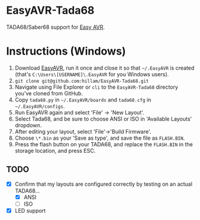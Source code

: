 # EasyAVR-Tada68
TADA68/Saber68 support for [Easy AVR](https://github.com/dhowland/EasyAVR).

# Instructions (Windows)
1. Download [EasyAVR](https://github.com/dhowland/EasyAVR), run it once and close it so that `~/.EasyAVR` is created (that's `C:\Users\[USERNAME]\.EasyAVR` for you Windows users).
2. `git clone git@github.com:hillam/EasyAVR-Tada68.git`
3. Navigate using File Explorer or `cli` to the `EasyAVR-Tada68` directory you've cloned from GitHub.
4. Copy `tada68.py` in `~/.EasyAVR/boards` and `tada68.cfg` in `~/.EasyAVR/configs`.
5. Run EasyAVR again and select 'File' -> 'New Layout'. 
6. Select Tada68, and be sure to choose ANSI or ISO in 'Available Layouts' dropdown.
7. After editing your layout, select 'File'->'Build Firmware'. 
8. Choose `\*.bin` as your 'Save as type', and save the file as `FLASH.BIN`. 
9. Press the flash button on your TADA68, and replace the `FLASH.BIN` in the storage location, and press ESC.


## TODO
- [x] Confirm that my layouts are configured correctly by testing on an actual TADA68...
  - [x] ANSI
  - [ ] ISO
- [x] LED support
